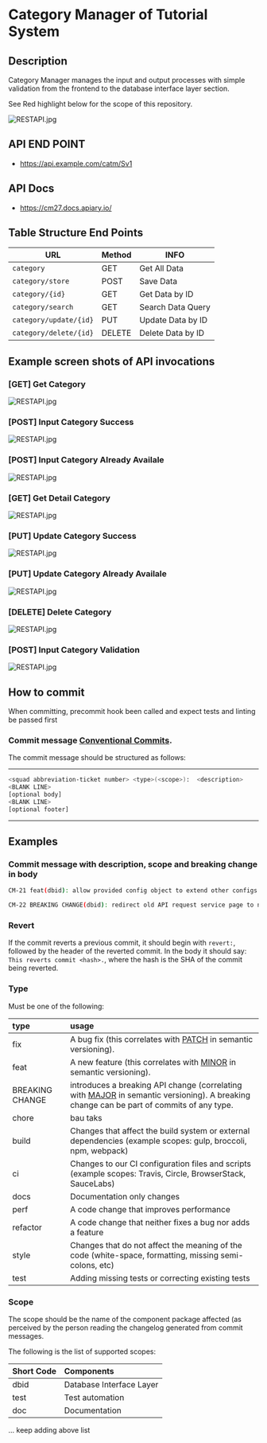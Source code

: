 # Category Manager of Tutorial System

## Description 

Category Manager manages the input and output processes with simple validation from the frontend to the database interface layer section.

See Red highlight below for the scope of this repository.

![RESTAPI.jpg](images/Content_Manager_highlight.png)

## API END POINT
* https://api.example.com/catm/Sv1

## API Docs
* https://cm27.docs.apiary.io/

## Table Structure End Points
| URL                            | Method | INFO              |
| ------------------------------ | ------ | ----------------- |
| `category`             | GET    | Get All Data      |
| `category/store`       | POST   | Save Data         |
| `category/{id}`        | GET    | Get Data by ID    |
| `category/search`      | GET   | Search Data Query |
| `category/update/{id}` | PUT    | Update Data by ID |
| `category/delete/{id}` | DELETE | Delete Data by ID |


## Example screen shots of API invocations

### [GET] Get Category
![RESTAPI.jpg](images/01-get-category.png)

### [POST] Input Category Success
![RESTAPI.jpg](images/02-post-category-success.png)

### [POST] Input Category Already Availale
![RESTAPI.jpg](images/03-post-category-already-available.png)

### [GET] Get Detail Category
![RESTAPI.jpg](images/04-get-detail-category.png)

### [PUT] Update Category Success
![RESTAPI.jpg](images/06-put-update-category-success.png)

### [PUT] Update Category Already Availale
![RESTAPI.jpg](images/07-put-update-category-already-availabe.png)

### [DELETE] Delete Category
![RESTAPI.jpg](images/08-delete-category.png)

### [POST] Input Category Validation
![RESTAPI.jpg](images/09-post-category-validation.png)


## How to commit

When committing, precommit hook been called and expect tests and linting be passed first

### Commit message [Conventional Commits](https://conventionalcommits.org/).

The commit message should be structured as follows:

---

```bash
<squad abbreviation-ticket number> <type>(<scope>):  <description>
<BLANK LINE>
[optional body]
<BLANK LINE>
[optional footer]
```

---

## Examples

### Commit message with description, scope and breaking change in body

```bash
CM-21 feat(dbid): allow provided config object to extend other configs

CM-22 BREAKING CHANGE(dbid): redirect old API request service page to new version
```

### Revert

If the commit reverts a previous commit, it should begin with `revert:`, followed by the header of the reverted commit. In the body it should say: `This reverts commit <hash>.`, where the hash is the SHA of the commit being reverted.

### Type

Must be one of the following:

| type            | usage                                                                                                                                                                 |
| :-------------- | :-------------------------------------------------------------------------------------------------------------------------------------------------------------------- |
| fix             | A bug fix (this correlates with [PATCH](http://semver.org/#summary) in semantic versioning).                                                                          |
| feat            | A new feature (this correlates with [MINOR](http://semver.org/#summary) in semantic versioning).                                                                      |
| BREAKING CHANGE | introduces a breaking API change (correlating with [MAJOR](http://semver.org/#summary) in semantic versioning). A breaking change can be part of commits of any type. |
| chore           | bau taks                                                                                                                                                              |
| build           | Changes that affect the build system or external dependencies (example scopes: gulp, broccoli, npm, webpack)                                                          |
| ci              | Changes to our CI configuration files and scripts (example scopes: Travis, Circle, BrowserStack, SauceLabs)                                                           |
| docs            | Documentation only changes                                                                                                                                            |
| perf            | A code change that improves performance                                                                                                                               |
| refactor        | A code change that neither fixes a bug nor adds a feature                                                                                                             |
| style           | Changes that do not affect the meaning of the code (white-space, formatting, missing semi-colons, etc)                                                                |
| test            | Adding missing tests or correcting existing tests                                                                                                                     |

### Scope

The scope should be the name of the component package affected (as perceived by the person reading the changelog generated from commit messages.

The following is the list of supported scopes:

| Short Code | Components               |
| :--------- | :----------------------- |
| dbid       | Database Interface Layer |
| test       | Test automation          |
| doc        | Documentation            |
... keep adding above list
